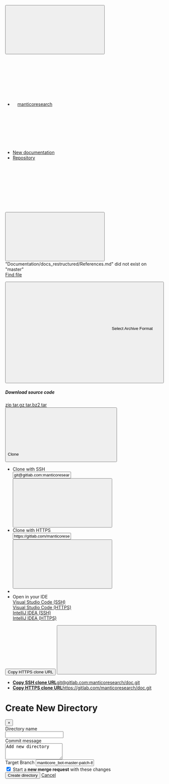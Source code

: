 



<!DOCTYPE html>
<html class="with-top-bar " lang="en">
<head prefix="og: http://ogp.me/ns#">
<meta charset="utf-8">
<meta content="IE=edge" http-equiv="X-UA-Compatible">
<meta content="width=device-width, initial-scale=1, maximum-scale=1" name="viewport">
<title>Files · master · manticoresearch / New documentation · GitLab</title>
<script nonce="M403cm3YBvl68k38PkakAA==">
//<![CDATA[
window.gon={};gon.features={"highlightJsWorker":false,"explainCodeChat":false,"remoteDevelopmentFeatureFlag":true};gon.licensed_features={"remoteDevelopment":true};
//]]>
</script>
<script nonce="M403cm3YBvl68k38PkakAA==">
//<![CDATA[
window.uploads_path = "/manticoresearch/doc/uploads";



//]]>
</script>
<script nonce="M403cm3YBvl68k38PkakAA==">
//<![CDATA[
var gl = window.gl || {};
gl.startup_calls = {"/manticoresearch/doc/-/refs/master/logs_tree/?format=json\u0026offset=0":{},"/manticoresearch/doc/-/blob/master/README.md?format=json\u0026viewer=rich":{}};
gl.startup_graphql_calls = [{"query":"query pathLastCommit($projectPath: ID!, $path: String, $ref: String!, $refType: RefType) {\n  project(fullPath: $projectPath) {\n    __typename\n    id\n    repository {\n      __typename\n      paginatedTree(path: $path, ref: $ref, refType: $refType) {\n        __typename\n        nodes {\n          __typename\n          lastCommit {\n            __typename\n            id\n            sha\n            title\n            titleHtml\n            descriptionHtml\n            message\n            webPath\n            authoredDate\n            authorName\n            authorGravatar\n            author {\n              __typename\n              id\n              name\n              avatarUrl\n              webPath\n            }\n            signature {\n              __typename\n              ... on GpgSignature {\n                gpgKeyPrimaryKeyid\n                verificationStatus\n              }\n              ... on X509Signature {\n                verificationStatus\n                x509Certificate {\n                  id\n                  subject\n                  subjectKeyIdentifier\n                  x509Issuer {\n                    id\n                    subject\n                    subjectKeyIdentifier\n                  }\n                }\n              }\n              ... on SshSignature {\n                verificationStatus\n                keyFingerprintSha256\n              }\n            }\n            pipelines(ref: $ref, first: 1) {\n              __typename\n              edges {\n                __typename\n                node {\n                  __typename\n                  id\n                  detailedStatus {\n                    __typename\n                    id\n                    detailsPath\n                    icon\n                    tooltip\n                    text\n                    group\n                  }\n                }\n              }\n            }\n          }\n        }\n      }\n    }\n  }\n}\n","variables":{"projectPath":"manticoresearch/doc","ref":"master","path":"","refType":null}},{"query":"query getPermissions($projectPath: ID!) {\n  project(fullPath: $projectPath) {\n    id\n    __typename\n    userPermissions {\n      __typename\n      pushCode\n      forkProject\n      createMergeRequestIn\n    }\n  }\n}\n","variables":{"projectPath":"manticoresearch/doc"}},{"query":"fragment PageInfo on PageInfo {\n  __typename\n  hasNextPage\n  hasPreviousPage\n  startCursor\n  endCursor\n}\n\nfragment TreeEntry on Entry {\n  __typename\n  id\n  sha\n  name\n  flatPath\n  type\n}\n\nquery getFiles(\n  $projectPath: ID!\n  $path: String\n  $ref: String!\n  $refType: RefType\n  $pageSize: Int!\n  $nextPageCursor: String\n) {\n  project(fullPath: $projectPath) {\n    id\n    __typename\n    repository {\n      __typename\n      tree(path: $path, ref: $ref, refType: $refType) {\n        __typename\n        trees(first: $pageSize, after: $nextPageCursor) {\n          __typename\n          edges {\n            __typename\n            node {\n              ...TreeEntry\n              webPath\n            }\n          }\n          pageInfo {\n            ...PageInfo\n          }\n        }\n        submodules(first: $pageSize, after: $nextPageCursor) {\n          __typename\n          edges {\n            __typename\n            node {\n              ...TreeEntry\n              webUrl\n              treeUrl\n            }\n          }\n          pageInfo {\n            ...PageInfo\n          }\n        }\n        blobs(first: $pageSize, after: $nextPageCursor) {\n          __typename\n          edges {\n            __typename\n            node {\n              ...TreeEntry\n              mode\n              webPath\n              lfsOid\n            }\n          }\n          pageInfo {\n            ...PageInfo\n          }\n        }\n      }\n    }\n  }\n}\n","variables":{"nextPageCursor":"","pageSize":100,"projectPath":"manticoresearch/doc","ref":"master","path":"/","refType":null}}];

if (gl.startup_calls && window.fetch) {
  Object.keys(gl.startup_calls).forEach(apiCall => {
   gl.startup_calls[apiCall] = {
      fetchCall: fetch(apiCall, {
        // Emulate XHR for Rails AJAX request checks
        headers: {
          'X-Requested-With': 'XMLHttpRequest'
        },
        // fetch won’t send cookies in older browsers, unless you set the credentials init option.
        // We set to `same-origin` which is default value in modern browsers.
        // See https://github.com/whatwg/fetch/pull/585 for more information.
        credentials: 'same-origin'
      })
    };
  });
}
if (gl.startup_graphql_calls && window.fetch) {
  const headers = {"X-CSRF-Token":"supstubicpyxisJLkNmMejSXgy27LuqkNVIhutqeSN_QGlD23ceV5V_-kHSqPhjEz0ylMgx9c0WWTEx6s1dmTQ","x-gitlab-feature-category":"source_code_management"};
  const url = `https://gitlab.com/api/graphql`

  const opts = {
    method: "POST",
    headers: {
      "Content-Type": "application/json",
      ...headers,
    }
  };

  gl.startup_graphql_calls = gl.startup_graphql_calls.map(call => ({
    ...call,
    fetchCall: fetch(url, {
      ...opts,
      credentials: 'same-origin',
      body: JSON.stringify(call)
    })
  }))
}


//]]>
</script>


<link rel="stylesheet" href="/assets/themes/theme_indigo-8ea2931a3eb696b62b9406b5bf180b510ea44d826fb8188f921000f78872a085.css" />

<link rel="stylesheet" href="/assets/application-438d8506e777869252c205fa464d726281d4c411a125a73e797994594cca547e.css" media="all" />
<link rel="stylesheet" href="/assets/page_bundles/tree-7eb97b0bf23760737864cc9c5cd5c9f23c3de24178d1b9393cea9f64caca3bcd.css" media="all" />
<link rel="stylesheet" href="/assets/application_utilities-79fd3a4f28faf34ffc5a9ae1a6cc396b7c7a454a655778a9f7f802fd42b77cb4.css" media="all" />


<link rel="stylesheet" href="/assets/fonts-171e1863d044918ea3bbaacf2a559ccaac603904aa851c3add5b714fa7066468.css" media="all" />
<link rel="stylesheet" href="/assets/highlight/themes/white-798c2d2c1560fb1734a7653f984135b2ce22a62aa9b46f914905648669930db1.css" media="all" />

<script src="/assets/webpack/runtime.346b2765.bundle.js" defer="defer" nonce="M403cm3YBvl68k38PkakAA=="></script>
<script src="/assets/webpack/main.4c17e923.chunk.js" defer="defer" nonce="M403cm3YBvl68k38PkakAA=="></script>
<script src="/assets/webpack/tracker.de3bab83.chunk.js" defer="defer" nonce="M403cm3YBvl68k38PkakAA=="></script>
<script nonce="M403cm3YBvl68k38PkakAA==">
//<![CDATA[
window.snowplowOptions = {"namespace":"gl","hostname":"snowplow.trx.gitlab.net","cookieDomain":".gitlab.com","appId":"gitlab","formTracking":true,"linkClickTracking":true}

gl = window.gl || {};
gl.snowplowStandardContext = {"schema":"iglu:com.gitlab/gitlab_standard/jsonschema/1-0-9","data":{"environment":"production","source":"gitlab-rails","plan":"free","extra":{"new_nav":true},"user_id":2801001,"namespace_id":1843808,"project_id":15555694,"context_generated_at":"2023-09-01T19:31:23.285Z"}}
gl.snowplowPseudonymizedPageUrl = "https://gitlab.com/namespace1843808/project15555694/-/tree/master";


//]]>
</script>
<link rel="preload" href="/assets/application_utilities-79fd3a4f28faf34ffc5a9ae1a6cc396b7c7a454a655778a9f7f802fd42b77cb4.css" as="style" type="text/css" nonce="iP0Qc4zjsTVdxC3N/7A0PA==">
<link rel="preload" href="/assets/application-438d8506e777869252c205fa464d726281d4c411a125a73e797994594cca547e.css" as="style" type="text/css" nonce="iP0Qc4zjsTVdxC3N/7A0PA==">
<link rel="preload" href="/assets/highlight/themes/white-798c2d2c1560fb1734a7653f984135b2ce22a62aa9b46f914905648669930db1.css" as="style" type="text/css" nonce="iP0Qc4zjsTVdxC3N/7A0PA==">
<link crossorigin="" href="https://snowplow.trx.gitlab.net" rel="preconnect">
<link as="font" crossorigin="" href="/assets/gitlab-sans/GitLabSans-1e0a5107ea3bbd4be93e8ad2c503467e43166cd37e4293570b490e0812ede98b.woff2" rel="preload">
<link as="font" crossorigin="" href="/assets/gitlab-mono/GitLabMono-08d2c5e8ff8fd3d2d6ec55bc7713380f8981c35f9d2df14e12b835464d6e8f23.woff2" rel="preload">
<link as="font" crossorigin="" href="/assets/gitlab-mono/GitLabMono-Italic-38e58d8df29485a20c550da1d0111e2c2169f6dcbcf894f2cd3afbdd97bcc588.woff2" rel="preload">
<link rel="preload" href="/assets/fonts-171e1863d044918ea3bbaacf2a559ccaac603904aa851c3add5b714fa7066468.css" as="style" type="text/css" nonce="iP0Qc4zjsTVdxC3N/7A0PA==">



<script src="/assets/webpack/sentry.93ff3d4b.chunk.js" defer="defer" nonce="M403cm3YBvl68k38PkakAA=="></script>


<script src="/assets/webpack/commons-pages.groups.new-pages.import.gitlab_projects.new-pages.import.manifest.new-pages.projects.n-4e5d09f9.4e30ad61.chunk.js" defer="defer" nonce="M403cm3YBvl68k38PkakAA=="></script>
<script src="/assets/webpack/commons-pages.search.show-super_sidebar.f78eb9b9.chunk.js" defer="defer" nonce="M403cm3YBvl68k38PkakAA=="></script>
<script src="/assets/webpack/super_sidebar.34cdada9.chunk.js" defer="defer" nonce="M403cm3YBvl68k38PkakAA=="></script>
<script src="/assets/webpack/shortcutsBundle.b20a835f.chunk.js" defer="defer" nonce="M403cm3YBvl68k38PkakAA=="></script>
<script src="/assets/webpack/commons-pages.groups.boards-pages.groups.details-pages.groups.epic_boards-pages.groups.show-pages.gr-78052651.6b54b66c.chunk.js" defer="defer" nonce="M403cm3YBvl68k38PkakAA=="></script>
<script src="/assets/webpack/commons-pages.admin.runners.show-pages.groups.achievements-pages.groups.analytics.dashboards-pages.g-80ca0b1d.cf1e6259.chunk.js" defer="defer" nonce="M403cm3YBvl68k38PkakAA=="></script>
<script src="/assets/webpack/commons-pages.admin.subscriptions.show-pages.groups.security.policies.edit-pages.groups.security.pol-4e8c4c71.585aff59.chunk.js" defer="defer" nonce="M403cm3YBvl68k38PkakAA=="></script>
<script src="/assets/webpack/commons-pages.projects.blob.show-pages.projects.shared.web_ide_link-pages.projects.show-pages.projec-6acd8882.1a289606.chunk.js" defer="defer" nonce="M403cm3YBvl68k38PkakAA=="></script>
<script src="/assets/webpack/commons-pages.projects.blob.show-pages.projects.show-pages.projects.snippets.show-pages.projects.tre-25c821a4.95c42563.chunk.js" defer="defer" nonce="M403cm3YBvl68k38PkakAA=="></script>
<script src="/assets/webpack/commons-pages.groups.show-pages.projects.blob.show-pages.projects.show-pages.projects.tree.show.b987e0b6.chunk.js" defer="defer" nonce="M403cm3YBvl68k38PkakAA=="></script>
<script src="/assets/webpack/commons-pages.projects.blob.show-pages.projects.shared.web_ide_link-pages.projects.show-pages.projec-be9a6d69.5783ab4e.chunk.js" defer="defer" nonce="M403cm3YBvl68k38PkakAA=="></script>
<script src="/assets/webpack/commons-pages.projects.blob.show-pages.projects.show-pages.projects.tree.show.0aa9bdc2.chunk.js" defer="defer" nonce="M403cm3YBvl68k38PkakAA=="></script>
<script src="/assets/webpack/commons-pages.projects.blob.show-pages.projects.tree.show-treeList.ee1d3693.chunk.js" defer="defer" nonce="M403cm3YBvl68k38PkakAA=="></script>
<script src="/assets/webpack/treeList.f142fe84.chunk.js" defer="defer" nonce="M403cm3YBvl68k38PkakAA=="></script>
<script src="/assets/webpack/commons-pages.projects.show-pages.projects.tree.show.01b9aef5.chunk.js" defer="defer" nonce="M403cm3YBvl68k38PkakAA=="></script>
<script src="/assets/webpack/pages.projects.tree.show.53f8454c.chunk.js" defer="defer" nonce="M403cm3YBvl68k38PkakAA=="></script>
<meta content="object" property="og:type">
<meta content="GitLab" property="og:site_name">
<meta content="Files · master · manticoresearch / New documentation · GitLab" property="og:title">
<meta content="Project devoted to implementation of a new documentation engine and the documentation itself" property="og:description">
<meta content="https://gitlab.com/assets/twitter_card-570ddb06edf56a2312253c5872489847a0f385112ddbcd71ccfa1570febab5d2.jpg" property="og:image">
<meta content="64" property="og:image:width">
<meta content="64" property="og:image:height">
<meta content="https://gitlab.com/manticoresearch/doc/-/tree/master" property="og:url">
<meta content="summary" property="twitter:card">
<meta content="Files · master · manticoresearch / New documentation · GitLab" property="twitter:title">
<meta content="Project devoted to implementation of a new documentation engine and the documentation itself" property="twitter:description">
<meta content="https://gitlab.com/assets/twitter_card-570ddb06edf56a2312253c5872489847a0f385112ddbcd71ccfa1570febab5d2.jpg" property="twitter:image">

<meta name="csrf-param" content="authenticity_token" />
<meta name="csrf-token" content="iBU0Zz7GFcHZeqL74QOSjbnBabGMOE4fZ5dl0N9cl3Xq5QgnBePyuDcO8MTb5AYzQhpPrjtr1_7EiQgQtpW55w" />
<meta name="csp-nonce" content="M403cm3YBvl68k38PkakAA==" />
<meta name="action-cable-url" content="/-/cable" />
<link href="/-/manifest.json" rel="manifest">
<link rel="icon" type="image/png" href="/assets/favicon-72a2cad5025aa931d6ea56c3201d1f18e68a8cd39788c7c80d5b2b82aa5143ef.png" id="favicon" data-original-href="/assets/favicon-72a2cad5025aa931d6ea56c3201d1f18e68a8cd39788c7c80d5b2b82aa5143ef.png" />
<link rel="apple-touch-icon" type="image/x-icon" href="/assets/apple-touch-icon-b049d4bc0dd9626f31db825d61880737befc7835982586d015bded10b4435460.png" />
<link href="/search/opensearch.xml" rel="search" title="Search GitLab" type="application/opensearchdescription+xml">
<link rel="alternate" type="application/atom+xml" title="New documentation:master commits" href="https://gitlab.com/manticoresearch/doc/-/commits/master?feed_token=glft-de628c0c5d132c521e6d3d37fed7ad2114d75fd88ce7727305c374e4fabc263f-2801001&amp;format=atom" />




<meta content="Project devoted to implementation of a new documentation engine and the documentation itself" name="description">
<meta content="#222261" name="theme-color">
</head>

<body class="ui-indigo tab-width-8 gl-browser-generic gl-platform-other" data-find-file="/manticoresearch/doc/-/find_file/master" data-group="manticoresearch" data-group-full-path="manticoresearch" data-namespace-id="1843808" data-page="projects:tree:show" data-page-type-id="master" data-project="doc" data-project-id="15555694">

<script nonce="M403cm3YBvl68k38PkakAA==">
//<![CDATA[
gl = window.gl || {};
gl.client = {"isGeneric":true,"isOther":true};


//]]>
</script>



<div class="layout-page hide-when-top-nav-responsive-open page-with-super-sidebar">
<aside class="js-super-sidebar super-sidebar super-sidebar-loading" data-command-palette="{&quot;project_files_url&quot;:&quot;/manticoresearch/doc/-/files/master?format=json&quot;,&quot;project_blob_url&quot;:&quot;/manticoresearch/doc/-/blob/master&quot;}" data-force-desktop-expanded-sidebar="" data-root-path="/" data-sidebar="{&quot;is_logged_in&quot;:true,&quot;context_switcher_links&quot;:[{&quot;title&quot;:&quot;Your work&quot;,&quot;link&quot;:&quot;/&quot;,&quot;icon&quot;:&quot;work&quot;},{&quot;title&quot;:&quot;Explore&quot;,&quot;link&quot;:&quot;/explore&quot;,&quot;icon&quot;:&quot;compass&quot;}],&quot;current_menu_items&quot;:[{&quot;id&quot;:&quot;project_overview&quot;,&quot;title&quot;:&quot;Project overview&quot;,&quot;icon&quot;:&quot;project&quot;,&quot;link&quot;:&quot;/manticoresearch/doc&quot;,&quot;pill_count&quot;:null,&quot;link_classes&quot;:&quot;shortcuts-project rspec-project-link&quot;,&quot;is_active&quot;:false},{&quot;title&quot;:&quot;Manage&quot;,&quot;icon&quot;:&quot;users&quot;,&quot;link&quot;:&quot;/manticoresearch/doc/activity&quot;,&quot;is_active&quot;:false,&quot;pill_count&quot;:null,&quot;items&quot;:[{&quot;id&quot;:&quot;activity&quot;,&quot;title&quot;:&quot;Activity&quot;,&quot;icon&quot;:null,&quot;link&quot;:&quot;/manticoresearch/doc/activity&quot;,&quot;pill_count&quot;:null,&quot;link_classes&quot;:&quot;shortcuts-project-activity&quot;,&quot;is_active&quot;:false},{&quot;id&quot;:&quot;members&quot;,&quot;title&quot;:&quot;Members&quot;,&quot;icon&quot;:null,&quot;link&quot;:&quot;/manticoresearch/doc/-/project_members&quot;,&quot;pill_count&quot;:null,&quot;link_classes&quot;:null,&quot;is_active&quot;:false},{&quot;id&quot;:&quot;labels&quot;,&quot;title&quot;:&quot;Labels&quot;,&quot;icon&quot;:null,&quot;link&quot;:&quot;/manticoresearch/doc/-/labels&quot;,&quot;pill_count&quot;:null,&quot;link_classes&quot;:null,&quot;is_active&quot;:false}],&quot;separated&quot;:false},{&quot;title&quot;:&quot;Plan&quot;,&quot;icon&quot;:&quot;planning&quot;,&quot;link&quot;:&quot;/manticoresearch/doc/-/issues&quot;,&quot;is_active&quot;:false,&quot;pill_count&quot;:null,&quot;items&quot;:[{&quot;id&quot;:&quot;project_issue_list&quot;,&quot;title&quot;:&quot;Issues&quot;,&quot;icon&quot;:null,&quot;link&quot;:&quot;/manticoresearch/doc/-/issues&quot;,&quot;pill_count&quot;:&quot;22&quot;,&quot;link_classes&quot;:&quot;shortcuts-issues has-sub-items&quot;,&quot;is_active&quot;:false},{&quot;id&quot;:&quot;boards&quot;,&quot;title&quot;:&quot;Issue boards&quot;,&quot;icon&quot;:null,&quot;link&quot;:&quot;/manticoresearch/doc/-/boards&quot;,&quot;pill_count&quot;:null,&quot;link_classes&quot;:&quot;shortcuts-issue-boards&quot;,&quot;is_active&quot;:false},{&quot;id&quot;:&quot;milestones&quot;,&quot;title&quot;:&quot;Milestones&quot;,&quot;icon&quot;:null,&quot;link&quot;:&quot;/manticoresearch/doc/-/milestones&quot;,&quot;pill_count&quot;:null,&quot;link_classes&quot;:null,&quot;is_active&quot;:false},{&quot;id&quot;:&quot;project_wiki&quot;,&quot;title&quot;:&quot;Wiki&quot;,&quot;icon&quot;:null,&quot;link&quot;:&quot;/manticoresearch/doc/-/wikis/home&quot;,&quot;pill_count&quot;:null,&quot;link_classes&quot;:&quot;shortcuts-wiki&quot;,&quot;is_active&quot;:false}],&quot;separated&quot;:false},{&quot;title&quot;:&quot;Code&quot;,&quot;icon&quot;:&quot;code&quot;,&quot;link&quot;:&quot;/manticoresearch/doc/-/merge_requests&quot;,&quot;is_active&quot;:true,&quot;pill_count&quot;:null,&quot;items&quot;:[{&quot;id&quot;:&quot;project_merge_request_list&quot;,&quot;title&quot;:&quot;Merge requests&quot;,&quot;icon&quot;:null,&quot;link&quot;:&quot;/manticoresearch/doc/-/merge_requests&quot;,&quot;pill_count&quot;:&quot;0&quot;,&quot;link_classes&quot;:&quot;shortcuts-merge_requests&quot;,&quot;is_active&quot;:false},{&quot;id&quot;:&quot;files&quot;,&quot;title&quot;:&quot;Repository&quot;,&quot;icon&quot;:null,&quot;link&quot;:&quot;/manticoresearch/doc/-/tree/master&quot;,&quot;pill_count&quot;:null,&quot;link_classes&quot;:&quot;shortcuts-tree&quot;,&quot;is_active&quot;:true},{&quot;id&quot;:&quot;branches&quot;,&quot;title&quot;:&quot;Branches&quot;,&quot;icon&quot;:null,&quot;link&quot;:&quot;/manticoresearch/doc/-/branches&quot;,&quot;pill_count&quot;:null,&quot;link_classes&quot;:null,&quot;is_active&quot;:false},{&quot;id&quot;:&quot;commits&quot;,&quot;title&quot;:&quot;Commits&quot;,&quot;icon&quot;:null,&quot;link&quot;:&quot;/manticoresearch/doc/-/commits/master?ref_type=heads&quot;,&quot;pill_count&quot;:null,&quot;link_classes&quot;:&quot;shortcuts-commits&quot;,&quot;is_active&quot;:false},{&quot;id&quot;:&quot;tags&quot;,&quot;title&quot;:&quot;Tags&quot;,&quot;icon&quot;:null,&quot;link&quot;:&quot;/manticoresearch/doc/-/tags&quot;,&quot;pill_count&quot;:null,&quot;link_classes&quot;:null,&quot;is_active&quot;:false},{&quot;id&quot;:&quot;graphs&quot;,&quot;title&quot;:&quot;Repository graph&quot;,&quot;icon&quot;:null,&quot;link&quot;:&quot;/manticoresearch/doc/-/network/master?ref_type=heads&quot;,&quot;pill_count&quot;:null,&quot;link_classes&quot;:&quot;shortcuts-network&quot;,&quot;is_active&quot;:false},{&quot;id&quot;:&quot;compare&quot;,&quot;title&quot;:&quot;Compare revisions&quot;,&quot;icon&quot;:null,&quot;link&quot;:&quot;/manticoresearch/doc/-/compare?from=master\u0026to=master&quot;,&quot;pill_count&quot;:null,&quot;link_classes&quot;:null,&quot;is_active&quot;:false},{&quot;id&quot;:&quot;project_snippets&quot;,&quot;title&quot;:&quot;Snippets&quot;,&quot;icon&quot;:null,&quot;link&quot;:&quot;/manticoresearch/doc/-/snippets&quot;,&quot;pill_count&quot;:null,&quot;link_classes&quot;:&quot;shortcuts-snippets&quot;,&quot;is_active&quot;:false}],&quot;separated&quot;:false},{&quot;title&quot;:&quot;Build&quot;,&quot;icon&quot;:&quot;rocket&quot;,&quot;link&quot;:&quot;/manticoresearch/doc/-/pipelines&quot;,&quot;is_active&quot;:false,&quot;pill_count&quot;:null,&quot;items&quot;:[{&quot;id&quot;:&quot;pipelines&quot;,&quot;title&quot;:&quot;Pipelines&quot;,&quot;icon&quot;:null,&quot;link&quot;:&quot;/manticoresearch/doc/-/pipelines&quot;,&quot;pill_count&quot;:null,&quot;link_classes&quot;:&quot;shortcuts-pipelines&quot;,&quot;is_active&quot;:false},{&quot;id&quot;:&quot;jobs&quot;,&quot;title&quot;:&quot;Jobs&quot;,&quot;icon&quot;:null,&quot;link&quot;:&quot;/manticoresearch/doc/-/jobs&quot;,&quot;pill_count&quot;:null,&quot;link_classes&quot;:&quot;shortcuts-builds&quot;,&quot;is_active&quot;:false},{&quot;id&quot;:&quot;pipelines_editor&quot;,&quot;title&quot;:&quot;Pipeline editor&quot;,&quot;icon&quot;:null,&quot;link&quot;:&quot;/manticoresearch/doc/-/ci/editor?branch_name=master&quot;,&quot;pill_count&quot;:null,&quot;link_classes&quot;:null,&quot;is_active&quot;:false},{&quot;id&quot;:&quot;pipeline_schedules&quot;,&quot;title&quot;:&quot;Pipeline schedules&quot;,&quot;icon&quot;:null,&quot;link&quot;:&quot;/manticoresearch/doc/-/pipeline_schedules&quot;,&quot;pill_count&quot;:null,&quot;link_classes&quot;:&quot;shortcuts-builds&quot;,&quot;is_active&quot;:false},{&quot;id&quot;:&quot;artifacts&quot;,&quot;title&quot;:&quot;Artifacts&quot;,&quot;icon&quot;:null,&quot;link&quot;:&quot;/manticoresearch/doc/-/artifacts&quot;,&quot;pill_count&quot;:null,&quot;link_classes&quot;:&quot;shortcuts-builds&quot;,&quot;is_active&quot;:false}],&quot;separated&quot;:false},{&quot;title&quot;:&quot;Secure&quot;,&quot;icon&quot;:&quot;shield&quot;,&quot;link&quot;:&quot;/manticoresearch/doc/-/audit_events&quot;,&quot;is_active&quot;:false,&quot;pill_count&quot;:null,&quot;items&quot;:[{&quot;id&quot;:&quot;audit_events&quot;,&quot;title&quot;:&quot;Audit events&quot;,&quot;icon&quot;:null,&quot;link&quot;:&quot;/manticoresearch/doc/-/audit_events&quot;,&quot;pill_count&quot;:null,&quot;link_classes&quot;:null,&quot;is_active&quot;:false},{&quot;id&quot;:&quot;configuration&quot;,&quot;title&quot;:&quot;Security configuration&quot;,&quot;icon&quot;:null,&quot;link&quot;:&quot;/manticoresearch/doc/-/security/configuration&quot;,&quot;pill_count&quot;:null,&quot;link_classes&quot;:null,&quot;is_active&quot;:false}],&quot;separated&quot;:false},{&quot;title&quot;:&quot;Deploy&quot;,&quot;icon&quot;:&quot;deployments&quot;,&quot;link&quot;:&quot;/manticoresearch/doc/-/releases&quot;,&quot;is_active&quot;:false,&quot;pill_count&quot;:null,&quot;items&quot;:[{&quot;id&quot;:&quot;releases&quot;,&quot;title&quot;:&quot;Releases&quot;,&quot;icon&quot;:null,&quot;link&quot;:&quot;/manticoresearch/doc/-/releases&quot;,&quot;pill_count&quot;:null,&quot;link_classes&quot;:&quot;shortcuts-deployments-releases&quot;,&quot;is_active&quot;:false},{&quot;id&quot;:&quot;feature_flags&quot;,&quot;title&quot;:&quot;Feature flags&quot;,&quot;icon&quot;:null,&quot;link&quot;:&quot;/manticoresearch/doc/-/feature_flags&quot;,&quot;pill_count&quot;:null,&quot;link_classes&quot;:&quot;shortcuts-feature-flags&quot;,&quot;is_active&quot;:false},{&quot;id&quot;:&quot;packages_registry&quot;,&quot;title&quot;:&quot;Package Registry&quot;,&quot;icon&quot;:null,&quot;link&quot;:&quot;/manticoresearch/doc/-/packages&quot;,&quot;pill_count&quot;:null,&quot;link_classes&quot;:&quot;shortcuts-container-registry&quot;,&quot;is_active&quot;:false},{&quot;id&quot;:&quot;container_registry&quot;,&quot;title&quot;:&quot;Container Registry&quot;,&quot;icon&quot;:null,&quot;link&quot;:&quot;/manticoresearch/doc/container_registry&quot;,&quot;pill_count&quot;:null,&quot;link_classes&quot;:null,&quot;is_active&quot;:false}],&quot;separated&quot;:false},{&quot;title&quot;:&quot;Operate&quot;,&quot;icon&quot;:&quot;cloud-pod&quot;,&quot;link&quot;:&quot;/manticoresearch/doc/-/environments&quot;,&quot;is_active&quot;:false,&quot;pill_count&quot;:null,&quot;items&quot;:[{&quot;id&quot;:&quot;environments&quot;,&quot;title&quot;:&quot;Environments&quot;,&quot;icon&quot;:null,&quot;link&quot;:&quot;/manticoresearch/doc/-/environments&quot;,&quot;pill_count&quot;:null,&quot;link_classes&quot;:&quot;shortcuts-environments&quot;,&quot;is_active&quot;:false},{&quot;id&quot;:&quot;kubernetes&quot;,&quot;title&quot;:&quot;Kubernetes clusters&quot;,&quot;icon&quot;:null,&quot;link&quot;:&quot;/manticoresearch/doc/-/clusters&quot;,&quot;pill_count&quot;:null,&quot;link_classes&quot;:&quot;shortcuts-kubernetes&quot;,&quot;is_active&quot;:false},{&quot;id&quot;:&quot;terraform_states&quot;,&quot;title&quot;:&quot;Terraform states&quot;,&quot;icon&quot;:null,&quot;link&quot;:&quot;/manticoresearch/doc/-/terraform&quot;,&quot;pill_count&quot;:null,&quot;link_classes&quot;:null,&quot;is_active&quot;:false},{&quot;id&quot;:&quot;infrastructure_registry&quot;,&quot;title&quot;:&quot;Terraform modules&quot;,&quot;icon&quot;:null,&quot;link&quot;:&quot;/manticoresearch/doc/-/infrastructure_registry&quot;,&quot;pill_count&quot;:null,&quot;link_classes&quot;:null,&quot;is_active&quot;:false}],&quot;separated&quot;:false},{&quot;title&quot;:&quot;Monitor&quot;,&quot;icon&quot;:&quot;monitor&quot;,&quot;link&quot;:&quot;/manticoresearch/doc/-/error_tracking&quot;,&quot;is_active&quot;:false,&quot;pill_count&quot;:null,&quot;items&quot;:[{&quot;id&quot;:&quot;error_tracking&quot;,&quot;title&quot;:&quot;Error Tracking&quot;,&quot;icon&quot;:null,&quot;link&quot;:&quot;/manticoresearch/doc/-/error_tracking&quot;,&quot;pill_count&quot;:null,&quot;link_classes&quot;:null,&quot;is_active&quot;:false},{&quot;id&quot;:&quot;alert_management&quot;,&quot;title&quot;:&quot;Alerts&quot;,&quot;icon&quot;:null,&quot;link&quot;:&quot;/manticoresearch/doc/-/alert_management&quot;,&quot;pill_count&quot;:null,&quot;link_classes&quot;:null,&quot;is_active&quot;:false},{&quot;id&quot;:&quot;incidents&quot;,&quot;title&quot;:&quot;Incidents&quot;,&quot;icon&quot;:null,&quot;link&quot;:&quot;/manticoresearch/doc/-/incidents&quot;,&quot;pill_count&quot;:null,&quot;link_classes&quot;:null,&quot;is_active&quot;:false},{&quot;id&quot;:&quot;service_desk&quot;,&quot;title&quot;:&quot;Service Desk&quot;,&quot;icon&quot;:null,&quot;link&quot;:&quot;/manticoresearch/doc/-/issues/service_desk&quot;,&quot;pill_count&quot;:null,&quot;link_classes&quot;:null,&quot;is_active&quot;:false}],&quot;separated&quot;:false},{&quot;title&quot;:&quot;Analyze&quot;,&quot;icon&quot;:&quot;chart&quot;,&quot;link&quot;:&quot;/manticoresearch/doc/-/value_stream_analytics&quot;,&quot;is_active&quot;:false,&quot;pill_count&quot;:null,&quot;items&quot;:[{&quot;id&quot;:&quot;cycle_analytics&quot;,&quot;title&quot;:&quot;Value stream analytics&quot;,&quot;icon&quot;:null,&quot;link&quot;:&quot;/manticoresearch/doc/-/value_stream_analytics&quot;,&quot;pill_count&quot;:null,&quot;link_classes&quot;:&quot;shortcuts-project-cycle-analytics&quot;,&quot;is_active&quot;:false},{&quot;id&quot;:&quot;contributors&quot;,&quot;title&quot;:&quot;Contributor statistics&quot;,&quot;icon&quot;:null,&quot;link&quot;:&quot;/manticoresearch/doc/-/graphs/master?ref_type=heads&quot;,&quot;pill_count&quot;:null,&quot;link_classes&quot;:null,&quot;is_active&quot;:false},{&quot;id&quot;:&quot;ci_cd_analytics&quot;,&quot;title&quot;:&quot;CI/CD analytics&quot;,&quot;icon&quot;:null,&quot;link&quot;:&quot;/manticoresearch/doc/-/pipelines/charts&quot;,&quot;pill_count&quot;:null,&quot;link_classes&quot;:null,&quot;is_active&quot;:false},{&quot;id&quot;:&quot;repository_analytics&quot;,&quot;title&quot;:&quot;Repository analytics&quot;,&quot;icon&quot;:null,&quot;link&quot;:&quot;/manticoresearch/doc/-/graphs/master/charts&quot;,&quot;pill_count&quot;:null,&quot;link_classes&quot;:&quot;shortcuts-repository-charts&quot;,&quot;is_active&quot;:false},{&quot;id&quot;:&quot;model_experiments&quot;,&quot;title&quot;:&quot;Model experiments&quot;,&quot;icon&quot;:null,&quot;link&quot;:&quot;/manticoresearch/doc/-/ml/experiments&quot;,&quot;pill_count&quot;:null,&quot;link_classes&quot;:null,&quot;is_active&quot;:false}],&quot;separated&quot;:false}],&quot;current_context_header&quot;:{&quot;title&quot;:&quot;New documentation&quot;,&quot;avatar&quot;:null,&quot;id&quot;:15555694},&quot;support_path&quot;:&quot;https://about.gitlab.com/get-help/&quot;,&quot;display_whats_new&quot;:true,&quot;whats_new_most_recent_release_items_count&quot;:5,&quot;whats_new_version_digest&quot;:&quot;4ecbf57547986d3149a533d5ec774acc5c461a1f1c1675d73c8b48d00bc27827&quot;,&quot;show_version_check&quot;:false,&quot;gitlab_version&quot;:{&quot;major&quot;:16,&quot;minor&quot;:4,&quot;patch&quot;:0,&quot;suffix_s&quot;:&quot;&quot;},&quot;gitlab_version_check&quot;:{&quot;latest_stable_versions&quot;:[],&quot;latest_version&quot;:&quot;16.3.1&quot;,&quot;severity&quot;:&quot;success&quot;,&quot;critical_vulnerability&quot;:false,&quot;details&quot;:&quot;&quot;},&quot;search&quot;:{&quot;search_path&quot;:&quot;/search&quot;,&quot;issues_path&quot;:&quot;/dashboard/issues&quot;,&quot;mr_path&quot;:&quot;/dashboard/merge_requests&quot;,&quot;autocomplete_path&quot;:&quot;/search/autocomplete&quot;,&quot;search_context&quot;:{&quot;group&quot;:{&quot;id&quot;:1843808,&quot;name&quot;:&quot;manticoresearch&quot;,&quot;full_name&quot;:&quot;manticoresearch&quot;},&quot;group_metadata&quot;:{&quot;issues_path&quot;:&quot;/groups/manticoresearch/-/issues&quot;,&quot;mr_path&quot;:&quot;/groups/manticoresearch/-/merge_requests&quot;},&quot;project&quot;:{&quot;id&quot;:15555694,&quot;name&quot;:&quot;New documentation&quot;},&quot;project_metadata&quot;:{&quot;mr_path&quot;:&quot;/manticoresearch/doc/-/merge_requests&quot;,&quot;issues_path&quot;:&quot;/manticoresearch/doc/-/issues&quot;},&quot;code_search&quot;:true,&quot;ref&quot;:&quot;master&quot;,&quot;scope&quot;:null,&quot;for_snippets&quot;:null}},&quot;panel_type&quot;:&quot;project&quot;,&quot;name&quot;:&quot;manticore_bot&quot;,&quot;username&quot;:&quot;manticore_bot&quot;,&quot;avatar_url&quot;:&quot;https://secure.gravatar.com/avatar/e5d8eaba32898b9b901210d0d5a8c383?s=80\u0026d=identicon&quot;,&quot;has_link_to_profile&quot;:true,&quot;link_to_profile&quot;:&quot;/manticore_bot&quot;,&quot;logo_url&quot;:null,&quot;status&quot;:{&quot;can_update&quot;:true,&quot;busy&quot;:null,&quot;customized&quot;:null,&quot;availability&quot;:&quot;&quot;,&quot;emoji&quot;:null,&quot;message_html&quot;:null,&quot;message&quot;:null,&quot;clear_after&quot;:null},&quot;settings&quot;:{&quot;has_settings&quot;:true,&quot;profile_path&quot;:&quot;/-/profile&quot;,&quot;profile_preferences_path&quot;:&quot;/-/profile/preferences&quot;},&quot;user_counts&quot;:{&quot;assigned_issues&quot;:0,&quot;assigned_merge_requests&quot;:0,&quot;review_requested_merge_requests&quot;:0,&quot;todos&quot;:0,&quot;last_update&quot;:1693596683375},&quot;can_sign_out&quot;:true,&quot;sign_out_link&quot;:&quot;/users/sign_out&quot;,&quot;issues_dashboard_path&quot;:&quot;/dashboard/issues?assignee_username=manticore_bot&quot;,&quot;todos_dashboard_path&quot;:&quot;/dashboard/todos&quot;,&quot;create_new_menu_groups&quot;:[{&quot;name&quot;:&quot;In this project&quot;,&quot;items&quot;:[{&quot;text&quot;:&quot;New issue&quot;,&quot;href&quot;:&quot;/manticoresearch/doc/-/issues/new&quot;,&quot;component&quot;:null,&quot;extraAttrs&quot;:{&quot;data-track-label&quot;:&quot;new_issue&quot;,&quot;data-track-action&quot;:&quot;click_link&quot;,&quot;data-track-property&quot;:&quot;nav_create_menu&quot;,&quot;data-testid&quot;:&quot;create_menu_item&quot;,&quot;data-qa-create-menu-item&quot;:&quot;new_issue&quot;}},{&quot;text&quot;:&quot;New merge request&quot;,&quot;href&quot;:&quot;/manticoresearch/doc/-/merge_requests/new&quot;,&quot;component&quot;:null,&quot;extraAttrs&quot;:{&quot;data-track-label&quot;:&quot;new_mr&quot;,&quot;data-track-action&quot;:&quot;click_link&quot;,&quot;data-track-property&quot;:&quot;nav_create_menu&quot;,&quot;data-testid&quot;:&quot;create_menu_item&quot;,&quot;data-qa-create-menu-item&quot;:&quot;new_mr&quot;}},{&quot;text&quot;:&quot;New snippet&quot;,&quot;href&quot;:&quot;/manticoresearch/doc/-/snippets/new&quot;,&quot;component&quot;:null,&quot;extraAttrs&quot;:{&quot;data-track-label&quot;:&quot;new_snippet&quot;,&quot;data-track-action&quot;:&quot;click_link&quot;,&quot;data-track-property&quot;:&quot;nav_create_menu&quot;,&quot;data-testid&quot;:&quot;create_menu_item&quot;,&quot;data-qa-create-menu-item&quot;:&quot;new_snippet&quot;}}]},{&quot;name&quot;:&quot;In GitLab&quot;,&quot;items&quot;:[{&quot;text&quot;:&quot;New project/repository&quot;,&quot;href&quot;:&quot;/projects/new&quot;,&quot;component&quot;:null,&quot;extraAttrs&quot;:{&quot;data-track-label&quot;:&quot;general_new_project&quot;,&quot;data-track-action&quot;:&quot;click_link&quot;,&quot;data-track-property&quot;:&quot;nav_create_menu&quot;,&quot;data-testid&quot;:&quot;create_menu_item&quot;,&quot;data-qa-create-menu-item&quot;:&quot;general_new_project&quot;}},{&quot;text&quot;:&quot;New group&quot;,&quot;href&quot;:&quot;/groups/new&quot;,&quot;component&quot;:null,&quot;extraAttrs&quot;:{&quot;data-track-label&quot;:&quot;general_new_group&quot;,&quot;data-track-action&quot;:&quot;click_link&quot;,&quot;data-track-property&quot;:&quot;nav_create_menu&quot;,&quot;data-testid&quot;:&quot;create_menu_item&quot;,&quot;data-qa-create-menu-item&quot;:&quot;general_new_group&quot;}},{&quot;text&quot;:&quot;New snippet&quot;,&quot;href&quot;:&quot;/-/snippets/new&quot;,&quot;component&quot;:null,&quot;extraAttrs&quot;:{&quot;data-track-label&quot;:&quot;general_new_snippet&quot;,&quot;data-track-action&quot;:&quot;click_link&quot;,&quot;data-track-property&quot;:&quot;nav_create_menu&quot;,&quot;data-testid&quot;:&quot;create_menu_item&quot;,&quot;data-qa-create-menu-item&quot;:&quot;general_new_snippet&quot;}}]}],&quot;merge_request_menu&quot;:[{&quot;name&quot;:&quot;Merge requests&quot;,&quot;items&quot;:[{&quot;text&quot;:&quot;Assigned&quot;,&quot;href&quot;:&quot;/dashboard/merge_requests?assignee_username=manticore_bot&quot;,&quot;count&quot;:0,&quot;userCount&quot;:&quot;assigned_merge_requests&quot;,&quot;extraAttrs&quot;:{&quot;data-track-action&quot;:&quot;click_link&quot;,&quot;data-track-label&quot;:&quot;merge_requests_assigned&quot;,&quot;data-track-property&quot;:&quot;nav_core_menu&quot;,&quot;class&quot;:&quot;dashboard-shortcuts-merge_requests&quot;}},{&quot;text&quot;:&quot;Review requests&quot;,&quot;href&quot;:&quot;/dashboard/merge_requests?reviewer_username=manticore_bot&quot;,&quot;count&quot;:0,&quot;userCount&quot;:&quot;review_requested_merge_requests&quot;,&quot;extraAttrs&quot;:{&quot;data-track-action&quot;:&quot;click_link&quot;,&quot;data-track-label&quot;:&quot;merge_requests_to_review&quot;,&quot;data-track-property&quot;:&quot;nav_core_menu&quot;,&quot;class&quot;:&quot;dashboard-shortcuts-review_requests&quot;}}]}],&quot;projects_path&quot;:&quot;/dashboard/projects&quot;,&quot;groups_path&quot;:&quot;/dashboard/groups&quot;,&quot;gitlab_com_but_not_canary&quot;:true,&quot;gitlab_com_and_canary&quot;:null,&quot;canary_toggle_com_url&quot;:&quot;https://next.gitlab.com&quot;,&quot;current_context&quot;:{&quot;namespace&quot;:&quot;projects&quot;,&quot;item&quot;:{&quot;id&quot;:15555694,&quot;name&quot;:&quot;New documentation&quot;,&quot;namespace&quot;:&quot;manticoresearch / New documentation&quot;,&quot;webUrl&quot;:&quot;/manticoresearch/doc&quot;,&quot;avatarUrl&quot;:null}},&quot;pinned_items&quot;:[&quot;project_issue_list&quot;,&quot;project_merge_request_list&quot;],&quot;update_pins_url&quot;:&quot;/-/users/pins&quot;,&quot;is_impersonating&quot;:false,&quot;stop_impersonation_path&quot;:&quot;/admin/impersonation&quot;,&quot;shortcut_links&quot;:[{&quot;title&quot;:&quot;Milestones&quot;,&quot;href&quot;:&quot;/dashboard/milestones&quot;,&quot;css_class&quot;:&quot;dashboard-shortcuts-milestones&quot;},{&quot;title&quot;:&quot;Snippets&quot;,&quot;href&quot;:&quot;/dashboard/snippets&quot;,&quot;css_class&quot;:&quot;dashboard-shortcuts-snippets&quot;},{&quot;title&quot;:&quot;Activity&quot;,&quot;href&quot;:&quot;/dashboard/activity&quot;,&quot;css_class&quot;:&quot;dashboard-shortcuts-activity&quot;},{&quot;title&quot;:&quot;Create a new issue&quot;,&quot;href&quot;:&quot;/manticoresearch/doc/-/issues/new&quot;,&quot;css_class&quot;:&quot;shortcuts-new-issue&quot;}],&quot;show_tanuki_bot&quot;:false,&quot;trial&quot;:{&quot;has_start_trial&quot;:false,&quot;url&quot;:&quot;/-/trials/new?glm_content=top-right-dropdown\u0026glm_source=gitlab.com&quot;}}" data-toggle-new-nav-endpoint="/-/profile/preferences"></aside>
<div data-version-digest="4ecbf57547986d3149a533d5ec774acc5c461a1f1c1675d73c8b48d00bc27827" id="whats-new-app"></div>

<div class="content-wrapper">
<div class="mobile-overlay"></div>

<div class="alert-wrapper gl-force-block-formatting-context">





























<div class="top-bar-fixed container-fluid" data-testid="top-bar">
<div class="top-bar-container gl-display-flex gl-align-items-center gl-gap-2">
<button class="gl-button btn btn-icon btn-md btn-default btn-default-tertiary js-super-sidebar-toggle-expand super-sidebar-toggle gl-ml-n3" title="Expand sidebar" aria-controls="super-sidebar" aria-expanded="false" aria-label="Navigation sidebar" type="button"><svg class="s16 gl-icon gl-button-icon " data-testid="sidebar-icon"><use href="/assets/icons-b25b55b72e1a86a9ca8055a5c421aae9b89fc86363fa02e2109034d756e56d28.svg#sidebar"></use></svg>

</button>
<nav aria-label="Breadcrumbs" class="breadcrumbs" data-qa-selector="breadcrumb_links_content" data-testid="breadcrumb-links">
<ul class="list-unstyled breadcrumbs-list js-breadcrumbs-list">
<li><a class="group-path breadcrumb-item-text js-breadcrumb-item-text " href="/manticoresearch"><img alt="manticoresearch" class="avatar-tile lazy" width="15" height="15" data-src="/uploads/-/system/group/avatar/1843808/manticore-logo-central.png" src="data:image/gif;base64,R0lGODlhAQABAAAAACH5BAEKAAEALAAAAAABAAEAAAICTAEAOw==" />manticoresearch</a><svg class="s8 breadcrumbs-list-angle" data-testid="chevron-lg-right-icon"><use href="/assets/icons-b25b55b72e1a86a9ca8055a5c421aae9b89fc86363fa02e2109034d756e56d28.svg#chevron-lg-right"></use></svg></li> <li><a href="/manticoresearch/doc"><span class="breadcrumb-item-text js-breadcrumb-item-text">New documentation</span></a><svg class="s8 breadcrumbs-list-angle" data-testid="chevron-lg-right-icon"><use href="/assets/icons-b25b55b72e1a86a9ca8055a5c421aae9b89fc86363fa02e2109034d756e56d28.svg#chevron-lg-right"></use></svg></li>

<li data-qa-selector="breadcrumb_current_link" data-testid="breadcrumb-current-link">
<a href="/manticoresearch/doc/-/tree/master">Repository</a>
</li>
</ul>
<script type="application/ld+json">
{"@context":"https://schema.org","@type":"BreadcrumbList","itemListElement":[{"@type":"ListItem","position":1,"name":"manticoresearch","item":"https://gitlab.com/manticoresearch"},{"@type":"ListItem","position":2,"name":"New documentation","item":"https://gitlab.com/manticoresearch/doc"},{"@type":"ListItem","position":3,"name":"Repository","item":"https://gitlab.com/manticoresearch/doc/-/tree/master"}]}

</script>
</nav>



</div>
</div>

</div>
<div class="container-fluid container-limited project-highlight-puc">
<main class="content" id="content-body" itemscope itemtype="http://schema.org/SoftwareSourceCode">
<div class="flash-container flash-container-page sticky" data-qa-selector="flash_container">
<div class="gl-alert flash-notice gl-alert-info" data-testid="alert-info" role="alert">
<svg class="s16 gl-alert-icon gl-alert-icon-no-title" data-testid="information-o-icon"><use href="/assets/icons-b25b55b72e1a86a9ca8055a5c421aae9b89fc86363fa02e2109034d756e56d28.svg#information-o"></use></svg>
<button class="gl-button btn btn-icon btn-sm btn-default btn-default-tertiary js-close gl-dismiss-btn " aria-label="Dismiss" type="button"><svg class="s16 gl-icon gl-button-icon " data-testid="close-icon"><use href="/assets/icons-b25b55b72e1a86a9ca8055a5c421aae9b89fc86363fa02e2109034d756e56d28.svg#close"></use></svg>

</button>
<div class="gl-alert-content" role="alert">
<div class="gl-alert-body">
&quot;Documentation/docs_restructured/References.md&quot; did not exist on &quot;master&quot;
</div>
</div>
</div>
</div>





<div class="tree-holder clearfix js-per-page" data-blame-per-page="1000" id="tree-holder">
<div class="info-well gl-display-none gl-sm-display-flex project-last-commit gl-flex-direction-column gl-mt-5">
<div class="gl-m-auto" data-ref-type="" id="js-last-commit">
<div class="gl-spinner-container" role="status"><span aria-label="Loading" class="gl-spinner gl-spinner-md gl-spinner-dark gl-vertical-align-text-bottom!"></span></div>
</div>
</div>
<div class="nav-block gl-display-flex gl-xs-flex-direction-column gl-align-items-stretch">
<div class="tree-ref-container gl-display-flex gl-flex-wrap gl-gap-2 mb-2 mb-md-0">
<div class="tree-ref-holder gl-max-w-26" data-qa-selector="ref_dropdown_container">
<div data-project-id="15555694" data-project-root-path="/manticoresearch/doc" data-ref-type="" id="js-tree-ref-switcher"></div>
</div>
<div data-can-collaborate="true" data-can-edit-tree="true" data-can-push-code="true" data-fork-new-blob-path="/manticoresearch/doc/-/forks?continue%5Bnotice%5D=You%27re+not+allowed+to+make+changes+to+this+project+directly.+A+fork+of+this+project+has+been+created+that+you+can+make+changes+in%2C+so+you+can+submit+a+merge+request.&amp;continue%5Bnotice_now%5D=You%27re+not+allowed+to+make+changes+to+this+project+directly.+A+fork+of+this+project+is+being+created+that+you+can+make+changes+in%2C+so+you+can+submit+a+merge+request.&amp;continue%5Bto%5D=%2Fmanticoresearch%2Fdoc%2F-%2Fnew%2Fmaster&amp;namespace_key=3570096" data-fork-new-directory-path="/manticoresearch/doc/-/forks?continue%5Bnotice%5D=You%27re+not+allowed+to+make+changes+to+this+project+directly.+A+fork+of+this+project+has+been+created+that+you+can+make+changes+in%2C+so+you+can+submit+a+merge+request.+Try+to+create+a+new+directory+again.&amp;continue%5Bnotice_now%5D=You%27re+not+allowed+to+make+changes+to+this+project+directly.+A+fork+of+this+project+is+being+created+that+you+can+make+changes+in%2C+so+you+can+submit+a+merge+request.&amp;continue%5Bto%5D=%2Fmanticoresearch%2Fdoc%2F-%2Ftree%2Fmaster&amp;namespace_key=3570096" data-fork-upload-blob-path="/manticoresearch/doc/-/forks?continue%5Bnotice%5D=You%27re+not+allowed+to+make+changes+to+this+project+directly.+A+fork+of+this+project+has+been+created+that+you+can+make+changes+in%2C+so+you+can+submit+a+merge+request.+Try+to+upload+a+file+again.&amp;continue%5Bnotice_now%5D=You%27re+not+allowed+to+make+changes+to+this+project+directly.+A+fork+of+this+project+is+being+created+that+you+can+make+changes+in%2C+so+you+can+submit+a+merge+request.&amp;continue%5Bto%5D=%2Fmanticoresearch%2Fdoc%2F-%2Ftree%2Fmaster&amp;namespace_key=3570096" data-new-blob-path="/manticoresearch/doc/-/new/master" data-new-branch-path="/manticoresearch/doc/-/branches/new" data-new-dir-path="/manticoresearch/doc/-/create_dir/master" data-new-tag-path="/manticoresearch/doc/-/tags/new" data-selected-branch="manticore_bot-master-patch-83173" data-upload-path="/manticoresearch/doc/-/create/master" id="js-repo-breadcrumb"></div>
</div>
<div id="js-blob-controls"></div>
<div class="tree-controls">
<div class="d-block d-sm-flex flex-wrap align-items-start gl-children-ml-sm-3 gl-first-child-ml-sm-0">
<div data-history-link="/manticoresearch/doc/-/commits/master" id="js-tree-history-link"></div>
<a class="gl-button btn btn-md btn-default shortcuts-find-file" rel="nofollow" href="/manticoresearch/doc/-/find_file/master"><span class="gl-button-text">
Find file

</span>

</a><div class="gl-display-inline-block" data-options="{&quot;project_path&quot;:&quot;manticoresearch/doc&quot;,&quot;ref&quot;:&quot;master&quot;,&quot;is_fork&quot;:false,&quot;needs_to_fork&quot;:false,&quot;gitpod_enabled&quot;:false,&quot;is_blob&quot;:false,&quot;show_edit_button&quot;:false,&quot;show_web_ide_button&quot;:true,&quot;show_gitpod_button&quot;:true,&quot;show_pipeline_editor_button&quot;:false,&quot;web_ide_url&quot;:&quot;/-/ide/project/manticoresearch/doc/edit/master&quot;,&quot;edit_url&quot;:&quot;&quot;,&quot;pipeline_editor_url&quot;:&quot;/manticoresearch/doc/-/ci/editor?branch_name=master&quot;,&quot;gitpod_url&quot;:&quot;https://gitpod.io/#https://gitlab.com/manticoresearch/doc/-/tree/master/&quot;,&quot;user_preferences_gitpod_path&quot;:&quot;/-/profile/preferences#user_gitpod_enabled&quot;,&quot;user_profile_enable_gitpod_path&quot;:&quot;/-/profile?user%5Bgitpod_enabled%5D=true&quot;,&quot;new_workspace_path&quot;:&quot;/-/remote_development/workspaces/new&quot;,&quot;project_id&quot;:15555694,&quot;fork_path&quot;:&quot;/manticoresearch/doc/-/forks/new&quot;,&quot;fork_modal_id&quot;:&quot;modal-confirm-fork-webide&quot;}" data-web-ide-promo-popover-img="/assets/web-ide-promo-popover-9e59939b3b450a7ea385a520971151abb09ddad46141c333d6dcc783b9b91522.svg" id="js-tree-web-ide-link"></div>
<div class="project-action-button dropdown gl-dropdown inline">
<button class="gl-button btn btn-md btn-default dropdown-toggle gl-dropdown-toggle dropdown-icon-only has-tooltip" title="Download" data-toggle="dropdown" aria-label="Download" data-display="static" data-qa-selector="download_source_code_button" type="button"><span class="gl-button-text">
<svg class="s16 gl-icon dropdown-icon" data-testid="download-icon"><use href="/assets/icons-b25b55b72e1a86a9ca8055a5c421aae9b89fc86363fa02e2109034d756e56d28.svg#download"></use></svg>
<span class="sr-only">Select Archive Format</span>
<svg class="s16 gl-icon dropdown-chevron" data-testid="chevron-down-icon"><use href="/assets/icons-b25b55b72e1a86a9ca8055a5c421aae9b89fc86363fa02e2109034d756e56d28.svg#chevron-down"></use></svg>

</span>

</button><div class="dropdown-menu dropdown-menu-right" role="menu">
<section>
<h5 class="m-0 dropdown-bold-header">Download source code</h5>
<div class="dropdown-menu-content">
<div class="btn-group ml-0 w-100">
<a rel="nofollow" download="" class="gl-button btn btn-sm btn-confirm " href="/manticoresearch/doc/-/archive/master/doc-master.zip"><span class="gl-button-text">
zip
</span>

</a>
<a rel="nofollow" download="" class="gl-button btn btn-sm btn-default " href="/manticoresearch/doc/-/archive/master/doc-master.tar.gz"><span class="gl-button-text">
tar.gz
</span>

</a>
<a rel="nofollow" download="" class="gl-button btn btn-sm btn-default " href="/manticoresearch/doc/-/archive/master/doc-master.tar.bz2"><span class="gl-button-text">
tar.bz2
</span>

</a>
<a rel="nofollow" download="" class="gl-button btn btn-sm btn-default " href="/manticoresearch/doc/-/archive/master/doc-master.tar"><span class="gl-button-text">
tar
</span>

</a>
</div>

</div>
</section>
<div data-links="[{&quot;text&quot;:&quot;zip&quot;,&quot;path&quot;:&quot;/manticoresearch/doc/-/archive/master/doc-master.zip&quot;},{&quot;text&quot;:&quot;tar.gz&quot;,&quot;path&quot;:&quot;/manticoresearch/doc/-/archive/master/doc-master.tar.gz&quot;},{&quot;text&quot;:&quot;tar.bz2&quot;,&quot;path&quot;:&quot;/manticoresearch/doc/-/archive/master/doc-master.tar.bz2&quot;},{&quot;text&quot;:&quot;tar&quot;,&quot;path&quot;:&quot;/manticoresearch/doc/-/archive/master/doc-master.tar&quot;}]" id="js-directory-downloads"></div>
</div>
</div><div class="project-clone-holder d-none d-md-inline-block">
<div class="git-clone-holder js-git-clone-holder">
<button id="clone-dropdown" class="gl-button btn btn-md btn-confirm clone-dropdown-btn" data-toggle="dropdown" data-qa-selector="clone_dropdown" type="button"><span class="gl-button-text">
<span class="gl-mr-2 js-clone-dropdown-label">
Clone
</span>
<svg class="s16 icon" data-testid="chevron-down-icon"><use href="/assets/icons-b25b55b72e1a86a9ca8055a5c421aae9b89fc86363fa02e2109034d756e56d28.svg#chevron-down"></use></svg>

</span>

</button><ul class="dropdown-menu dropdown-menu-large dropdown-menu-selectable clone-options-dropdown dropdown-menu-right" data-qa-selector="clone_dropdown_content">
<li class="gl-px-4!">
<label class="label-bold">
Clone with SSH
</label>
<div class="input-group btn-group">
<input type="text" name="ssh_project_clone" id="ssh_project_clone" value="git@gitlab.com:manticoresearch/doc.git" class="js-select-on-focus form-control" readonly="readonly" aria-label="Repository clone URL" data-qa-selector="ssh_clone_url_content" />
<div class="input-group-append">
<button class="btn input-group-text gl-button btn btn-icon btn-default" data-toggle="tooltip" data-placement="bottom" data-container="body" data-clipboard-target="#ssh_project_clone" type="button" title="Copy URL" aria-label="Copy URL" aria-live="polite"><svg class="s16 gl-icon" data-testid="copy-to-clipboard-icon"><use href="/assets/icons-b25b55b72e1a86a9ca8055a5c421aae9b89fc86363fa02e2109034d756e56d28.svg#copy-to-clipboard"></use></svg></button>

</div>
</div>
</li>
<li class="pt-2 gl-px-4!">
<label class="label-bold">
Clone with HTTPS
</label>
<div class="input-group btn-group">
<input type="text" name="http_project_clone" id="http_project_clone" value="https://gitlab.com/manticoresearch/doc.git" class="js-select-on-focus form-control" readonly="readonly" aria-label="Repository clone URL" data-qa-selector="http_clone_url_content" />
<div class="input-group-append">
<button class="btn input-group-text gl-button btn btn-icon btn-default" data-toggle="tooltip" data-placement="bottom" data-container="body" data-clipboard-target="#http_project_clone" type="button" title="Copy URL" aria-label="Copy URL" aria-live="polite"><svg class="s16 gl-icon" data-testid="copy-to-clipboard-icon"><use href="/assets/icons-b25b55b72e1a86a9ca8055a5c421aae9b89fc86363fa02e2109034d756e56d28.svg#copy-to-clipboard"></use></svg></button>

</div>
</div>
</li>

<li class="divider mt-2"></li>
<li class="pt-2 gl-dropdown-item">
<label class="label-bold gl-px-4!">
Open in your IDE
</label>
<a class="dropdown-item open-with-link" href="vscode://vscode.git/clone?url=git%40gitlab.com%3Amanticoresearch%2Fdoc.git">
<div class="gl-dropdown-item-text-wrapper">
Visual Studio Code (SSH)
</div>
</a>
<a class="dropdown-item open-with-link" href="vscode://vscode.git/clone?url=https%3A%2F%2Fgitlab.com%2Fmanticoresearch%2Fdoc.git">
<div class="gl-dropdown-item-text-wrapper">
Visual Studio Code (HTTPS)
</div>
</a>
<a class="dropdown-item open-with-link" href="jetbrains://idea/checkout/git?idea.required.plugins.id=Git4Idea&amp;checkout.repo=git%40gitlab.com%3Amanticoresearch%2Fdoc.git">
<div class="gl-dropdown-item-text-wrapper">
IntelliJ IDEA (SSH)
</div>
</a>
<a class="dropdown-item open-with-link" href="jetbrains://idea/checkout/git?idea.required.plugins.id=Git4Idea&amp;checkout.repo=https%3A%2F%2Fgitlab.com%2Fmanticoresearch%2Fdoc.git">
<div class="gl-dropdown-item-text-wrapper">
IntelliJ IDEA (HTTPS)
</div>
</a>
</li>
</ul>
</div>

</div></div><div class="project-clone-holder d-block d-md-none mt-sm-2 mt-md-0 ml-md-2">
<div class="btn-group mobile-git-clone js-mobile-git-clone btn-block">
<button class="gl-button btn btn-md btn-confirm clone-dropdown-btn js-clone-dropdown-label" title="Copy" aria-label="Copy" aria-live="polite" data-toggle="tooltip" data-placement="bottom" data-container="body" data-button-text="Copy HTTPS clone URL" data-size="medium" data-category="primary" data-variant="confirm" data-hide-button-icon="true" data-clipboard-text="https://gitlab.com/manticoresearch/doc.git" type="button"><span class="gl-button-text">
Copy HTTPS clone URL
</span>

</button>
<button class="btn gl-button btn-confirm dropdown-toggle js-dropdown-toggle flex-grow-0 d-flex-center w-auto ml-0" data-toggle="dropdown" type="button">
<svg class="s16 dropdown-btn-icon icon" data-testid="chevron-down-icon"><use href="/assets/icons-b25b55b72e1a86a9ca8055a5c421aae9b89fc86363fa02e2109034d756e56d28.svg#chevron-down"></use></svg>
</button>
<ul class="dropdown-menu dropdown-menu-selectable dropdown-menu-right clone-options-dropdown" data-dropdown>
<li>
<a class="copy ssh clone url-selector is-active" href="git@gitlab.com:manticoresearch/doc.git" data-clone-type="ssh"><strong class="dropdown-menu-inner-title">Copy SSH clone URL</strong><span class="dropdown-menu-inner-content">git@gitlab.com:manticoresearch/doc.git</span></a>
</li>
<li>
<a class="copy https clone url-selector " href="https://gitlab.com/manticoresearch/doc.git" data-clone-type="http"><strong class="dropdown-menu-inner-title">Copy HTTPS clone URL</strong><span class="dropdown-menu-inner-content">https://gitlab.com/manticoresearch/doc.git</span></a>
</li>

</ul>
</div>

</div></div>

</div>
<div data-escaped-ref="master" data-explain-code-available="false" data-full-name="manticoresearch / New documentation" data-path-locks-available="false" data-path-locks-toggle="/manticoresearch/doc/path_locks/toggle" data-project-path="manticoresearch/doc" data-project-short-path="doc" data-ref="master" data-resource-id="gid://gitlab/Project/15555694" data-user-id="gid://gitlab/User/2801001" id="js-tree-list"></div>
<div class="modal" id="modal-create-new-dir">
<div class="modal-dialog modal-lg">
<div class="modal-content">
<div class="modal-header">
<h1 class="page-title gl-font-size-h-display">Create New Directory</h1>
<button aria-label="Close" class="close" data-dismiss="modal" type="button">
<span aria-hidden="true">&times;</span>
</button>
</div>
<div class="modal-body">
<form class="js-create-dir-form js-quick-submit js-requires-input" action="/manticoresearch/doc/-/create_dir/master" accept-charset="UTF-8" method="post"><input type="hidden" name="authenticity_token" value="FkfL7v_g_b-U5voajWOyeGQDXOwyOVgcd9CokvDIuXF0t_euxMUaxnqSqCW3hCbGn9h684Vqwf3UzsVSmQGX4w" autocomplete="off" /><div class="form-group row">
<label class="col-form-label col-sm-2" for="dir_name">Directory name</label>
<div class="col-sm-10">
<input type="text" name="dir_name" id="dir_name" required="required" class="form-control" />
</div>
</div>
<div class="form-group commit_message-group gl-mt-5">
<label for="commit_message-785f651a407427b1ca6bdea769b0c296">Commit message
</label><div class="commit-message-container">
<div class="max-width-marker"></div>
<textarea name="commit_message" id="commit_message-785f651a407427b1ca6bdea769b0c296" class="form-control gl-form-input js-commit-message" placeholder="Add new directory" data-qa-selector="commit_message_field" required="required" rows="3">
Add new directory</textarea>
</div>
</div>

<div class="form-group branch">
<label for="branch_name">Target Branch</label>
<input type="text" name="branch_name" id="branch_name" value="manticore_bot-master-patch-83216" required="required" class="form-control gl-form-input js-branch-name ref-name" />
<div class="js-create-merge-request-container">
<div class="form-group gl-mt-3">
<div class="gl-form-checkbox custom-control custom-checkbox">
<input type="checkbox" name="create_merge_request" id="create_merge_request-e79f55eeb72b5b514fba76a7e9ea5763" value="1" class="custom-control-input js-create-merge-request" checked="checked" />
<label for="create_merge_request-e79f55eeb72b5b514fba76a7e9ea5763" class="custom-control-label" value="1"><span>Start a <strong>new merge request</strong> with these changes
</span></label>
</div>
</div>

</div>
</div>
<input type="hidden" name="original_branch" id="original_branch" value="master" class="js-original-branch" autocomplete="off" />

<div class="form-actions">
<input type="submit" name="commit" value="Create directory" class="btn gl-button btn-confirm" data-disable-with="Create directory" />
<a data-dismiss="modal" class="gl-button btn btn-md btn-default " href="#"><span class="gl-button-text">
Cancel
</span>

</a>

</div>
</form></div>
</div>
</div>
</div>

</div>

<script nonce="M403cm3YBvl68k38PkakAA==">
//<![CDATA[
  window.gl = window.gl || {};
  window.gl.webIDEPath = '/-/ide/project/manticoresearch/doc/edit/master'


//]]>
</script>

</main>
</div>


</div>
</div>



<script nonce="M403cm3YBvl68k38PkakAA==">
//<![CDATA[
if ('loading' in HTMLImageElement.prototype) {
  document.querySelectorAll('img.lazy').forEach(img => {
    img.loading = 'lazy';
    let imgUrl = img.dataset.src;
    // Only adding width + height for avatars for now
    if (imgUrl.indexOf('/avatar/') > -1 && imgUrl.indexOf('?') === -1) {
      const targetWidth = img.getAttribute('width') || img.width;
      imgUrl += `?width=${targetWidth}`;
    }
    img.src = imgUrl;
    img.removeAttribute('data-src');
    img.classList.remove('lazy');
    img.classList.add('js-lazy-loaded');
    img.dataset.testid = 'js_lazy_loaded_content';
  });
}

//]]>
</script>
<script nonce="M403cm3YBvl68k38PkakAA==">
//<![CDATA[
gl = window.gl || {};
gl.experiments = {};


//]]>
</script>

</body>
</html>


